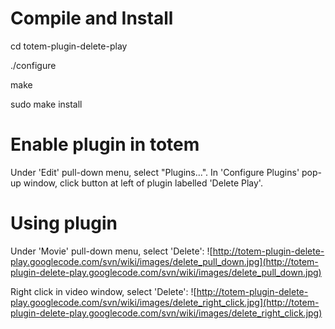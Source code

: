 # Compile and Install #

cd totem-plugin-delete-play

./configure

make

sudo make install


# Enable plugin in totem #

Under 'Edit' pull-down menu, select "Plugins...".  In 'Configure Plugins' pop-up window, click button at left of plugin labelled 'Delete Play'.

# Using plugin #

Under 'Movie' pull-down menu, select 'Delete':
![http://totem-plugin-delete-play.googlecode.com/svn/wiki/images/delete_pull_down.jpg](http://totem-plugin-delete-play.googlecode.com/svn/wiki/images/delete_pull_down.jpg)

Right click in video window, select 'Delete':
![http://totem-plugin-delete-play.googlecode.com/svn/wiki/images/delete_right_click.jpg](http://totem-plugin-delete-play.googlecode.com/svn/wiki/images/delete_right_click.jpg)